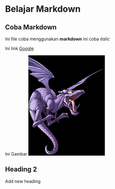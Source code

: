 # Belajar Markdown

## Coba Markdown

Ini file coba menggunakan **markdown** ini coba _italic_ 

Ini link [Google](https://www.google.com/)

Ini Gambar ![image](assets/images/lockheed.png)

## Heading 2

Add new heading